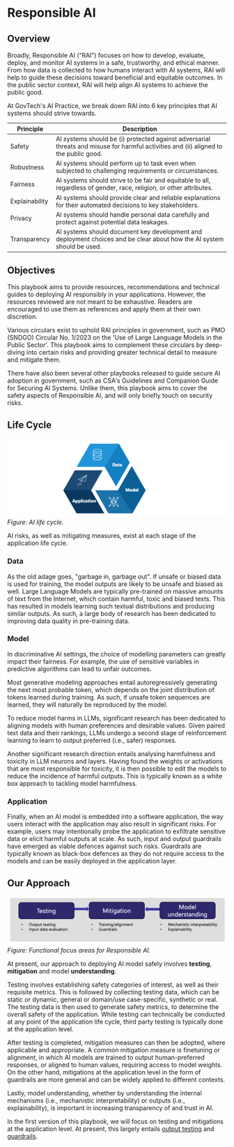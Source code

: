 # Responsible AI

## Overview

Broadly, Responsible AI (“RAI”) focuses on how to develop, evaluate, deploy, and monitor AI systems in a safe, trustworthy, and ethical manner. From how data is collected to how humans interact with AI systems, RAI will help to guide these decisions toward beneficial and equitable outcomes. In the public sector context, RAI will help align AI systems to achieve the public good.

At GovTech's AI Practice, we break down RAI into 6 key principles that AI systems should strive towards. 

| Principle    | Description |
|--------------|-------------|
| Safety       | AI systems should be (i) protected against adversarial threats and misuse for harmful activities and (ii) aligned to the public good. |
| Robustness   | AI systems should perform up to task even when subjected to challenging requirements or circumstances. |
| Fairness     | AI systems should strive to be fair and equitable to all, regardless of gender, race, religion, or other attributes. |
| Explainability | AI systems should provide clear and reliable explanations for their automated decisions to key stakeholders. |
| Privacy      | AI systems should handle personal data carefully and protect against potential data leakages. |
| Transparency | AI systems should document key development and deployment choices and be clear about how the AI system should be used. |

## Objectives

This playbook aims to provide resources, recommendations and technical guides to deploying AI responsibly in your applications. However, the resources reviewed are not meant to be exhaustive. Readers are encouraged to use them as references and apply them at their own discretion.

Various circulars exist to uphold RAI principles in government, such as PMO (SNDGO) Circular No. 1/2023 on the 'Use of Large Language Models in the Public Sector'. This playbook aims to complement these circulars by deep-diving into certain risks and providing greater technical detail to measure and mitigate them. 

There have also been several other playbooks released to guide secure AI adoption in government, such as CSA's Guidelines and Companion Guide for Securing AI Systems. Unlike them, this playbook aims to cover the safety aspects of Responsible AI, and will only briefly touch on security risks.  

## Life Cycle

![AI Cycle](images/ai_cycle.png)
_Figure: AI life cycle._

AI risks, as well as mitigating measures, exist at each stage of the application life cycle. 

### Data

As the old adage goes, "garbage in, garbage out". If unsafe or biased data is used for training, the model outputs are likely to be unsafe and biased as well. Large Language Models are typically pre-trained on massive amounts of text from the Internet, which contain harmful, toxic and biased texts. This has resulted in models learning such textual distributions and producing similar outputs. As such, a large body of research has been dedicated to improving data quality in pre-training data. 

### Model

In discriminative AI settings, the choice of modelling parameters can greatly impact their fairness. For example, the use of sensitive variables in predictive algorithms can lead to unfair outcomes. 

Most generative modeling approaches entail autoregressively generating the next most probable token, which depends on the joint distribution of tokens learned during training. As such, if unsafe token sequences are learned, they will naturally be reproduced by the model. 

To reduce model harms in LLMs, significant research has been dedicated to aligning models with human preferences and desirable values. Given paired text data and their rankings, LLMs undergo a second stage of reinforcement learning to learn to output preferred (i.e., safer) responses. 

Another significant research direction entails analysing harmfulness and toxicity in LLM neurons and layers. Having found the weights or activations that are most responsible for toxicity, it is then possible to edit the models to reduce the incidence of harmful outputs. This is typically known as a white box approach to tackling model harmfulness. 


### Application

Finally, when an AI model is embedded into a software application, the way users interact with the application may also result in significant risks. For example, users may intentionally probe the application to exfiltrate sensitive data or elicit harmful outputs at scale. As such, input and output guardrails have emerged as viable defences against such risks. Guardrails are typically known as black-box defences as they do not require access to the models and can be easily deployed in the application layer. 

##  Our Approach

![Approach](images/approach_focus.png)
_Figure: Functional focus areas for Responsible AI._

At present, our approach to deploying AI model safely involves **testing**, **mitigation** and model **understanding**. 

Testing involves establishing safety categories of interest, as well as their requisite metrics. This is followed by collecting testing data, which can be static or dynamic, general or domain/use case-specific, synthetic or real. The testing data is then used to generate safety metrics, to determine the overall safety of the application. While testing can technically be conducted at any point of the application life cycle, third party testing is typically done at the application level. 

After testing is completed, mitigation measures can then be adopted, where applicable and appropriate. A common mitigation measure is finetuning or alignment, in which AI models are trained to output human-preferred responses, or aligned to human values, requiring access to model weights. On the other hand, mitigations at the application level in the form of guardrails are more general and can be widely applied to different contexts. 

Lastly, model understanding, whether by understanding the internal mechanisms (i.e., mechanistic interpretability) or outputs (i.e., explainability), is important in increasing transparency of and trust in AI. 

In the first version of this playbook, we will focus on testing and mitigations at the application level. At present, this largely entails [output testing](testing.md) and [guardrails](guardrails.md).

